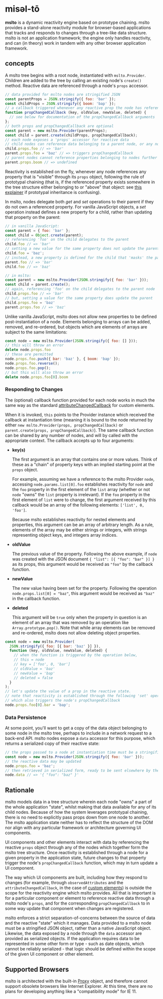 # misəl-tō
**mslto** is a dynamic reactivity engine based on prototype chaining. mslto provides a stand-alone reactivity module for browser-based applications that tracks and responds to changes through a tree-like data structure. mslto is not an application framework; the engine only handles reactivity, and can (in theory) work in tandem with any other browser application framework.

## concepts
A mslto tree begins with a root node, instantiated with `mslto.Provider`. Children are added to the tree by calling an existing node's `create()` method. Reactive data are referenced through a node's `props` accessor.

```js
// data provided for mslto nodes are stringified JSON
const parentProps = JSON.stringify({ foo: 'bar' });
const childProps = JSON.stringify({ boom: 'bap' });
// a callback triggered whenever any reactive prop the node has referenced changes
function propChangedCallback (key, oldValue, newValue, deleted) {
  // see below for documentation of the propChangedCallback arguments
};
// both props and propChangedCallback are optional
const parent = new mslto.Provider(parentProps);
const child = parent.create(childProps, propChangedCallback);
// each node exposes a 'props' accessor for reactive data
// child nodes can reference data belonging to a parent node, or any node further "up" the tree
child.props.foo // => 'bar'
parent.props.foo = 'baz' // => triggers propChangedCallback
// parent nodes cannot reference properties belonging to nodes further "down" the tree
parent.props.boom // => undefined
```

Reactivity is established on the fly, whenever any node references any property that is "visible" through its `props` object, following the rule of prototypal chaining (that is, if the referenced property exists somewhere in the tree structure either belonging to or "above" that object: see [this explainer](https://developer.mozilla.org/en-US/docs/Web/JavaScript/Inheritance_and_the_prototype_chain) if prototypal inheritance is confusing).

In mslto, nodes delegate both *get* and *set* operations to their parent if they do not own a referenced property. For vanilla JavaScript objects, a *set* operation instead defines a new property for a child, rather than updating that property on the parent:

```js
// in vanilla JavaScript:
const parent = { foo: 'bar' };
const child = Object.create(parent);
// referencing 'foo' on the child delegates to the parent
child.foo // => 'bar'
// setting a new value for the same property does not update the parent
child.foo = 'baz';
// instead, a new property is defined for the child that 'masks' the parent property
parent.foo // => 'bar'
child.foo // => 'baz'
```

```js
// in mslto:
const parent = new mslto.Provider(JSON.stringify({ foo: 'bar' }));
const child = parent.create();
// again, referencing 'foo' on the child delegates to the parent node
child.props.foo // => 'bar'
// but, setting a value for the same property does update the parent
child.props.foo = 'baz'
parent.props.foo // => 'baz'
```

Unlike vanilla JavaScript, mslto does not allow new properties to be defined post-instantiation of a node. Elements belonging to arrays can be added, removed, and re-ordered, but objects which are elements of arrays are subject to the same limitations:

```js
const node = new mslto.Provider(JSON.stringify({ foo: [] }));
// this will throw an error
delete node.props.foo
// these are permitted
node.props.foo.push({ bar: 'baz' }, { boom: 'bap' });
node.props.foo.reverse();
node.props.foo.pop();
// but this will also throw an error
delete node.props.foo[0].boom
```


### Responding to Changes
The (optional) callback function provided for each node works in much the same way as the standard [attributeChangedCallback](https://developer.mozilla.org/en-US/docs/Web/Web_Components/Using_custom_elements#using_the_lifecycle_callbacks) for custom elements.

When it is invoked, `this` points to the Provider instance which received the callback at instantiation time (meaning it is bound to the node returned by either `new mslto.Provider(props, propChangedCallback)` or `parent.create(props, propChangedCallback)`). The same callback function can be shared by any number of nodes, and will by called with the appropriate context. The callback accepts up to four arguments:

* **key(s)**

  The first argument is an array that contains one or more values. Think of these as a "chain" of property keys with an implied starting point at the `props` object.

  For example, assuming we have a reference to the mslto Provider `node`, accessing `node.params.list[0].foo` establishes reactivity for `node` and the `foo` property in the first element of the `list` array (whether or not  `node` "owns" the `list` property is irrelevant). If the `foo` property in the first element of `list` were to change, the first argument received by this callback would be an array of the following elements: `['list', 0, 'foo']`.

  Because mslto establishes reactivity for nested elements and properties, this argument can be an array of arbitrary length. As a rule, elements of the array may be either strings or integers, with strings representing object keys, and integers array indices.

* **oldValue**

  The previous value of the property. Following the above example, if `node` was created with the JSON document `{ "list": [{ "foo": "bar" }] }` as its props, this argument would be received as `"foo"` by the callback function.

* **newValue**

  The new value having been set for the property. Following the operation `node.props.list[0] = "baz"`, this argument would be received as `"baz"` in the callback function.

* **deleted**

  This argument will be `true` only when the property in question is an element of an array that was removed by an operation like `Array.prototype.pop()`. Note that while array elements can be removed and re-ordered, mslto does not allow deleting object properties.

```js
const node = new mslto.Provider(
  JSON.stringify({ foo: [{ bar: 'baz' }] }),
  function (key, oldValue, newValue, deleted) {
    // when the function is triggered by the operation below,
    // this = node
    // key = ['foo', 0, 'bar']
    // oldValue = 'baz'
    // newValue = 'bap'
    // deleted = false
  }
);
// let's update the value of a prop in the reactive state.
// note that reactivity is established through the following 'set' operation,
// which also triggers the node's propChangedCallback
node.props.foo[0].bar = 'bap';
```

### Data Persistence
At some point, you'll want to get a copy of the data object belonging to some node in the mslto tree, perhaps to include in a network request to a back-end API. mslto nodes expose a `data` accessor for this purpose, which returns a serialized copy of their reactive state:

```js
// the props passed to a node at instantiation time must be a stringified JSON object
const node = new mslto.Provider(JSON.stringify({ foo: 'bar' }));
// the reactive data may be updated
node.props.foo = 'baz';
// then retrieved in serialized form, ready to be sent elsewhere by the application
node.data // => '{ "foo": "baz" }'
```

## Rationale

mslto models data in a tree structure wherein each node "owns" a part of the whole application "state", whilst making that data available for any of its child nodes. Because of how the system leverages prototypal chaining, there is no need to explicitly pass props down from one node to another. The mslto application state neither has to reflect the structure of the DOM nor align with any particular framework or architecture governing UI components.

UI components and other elements interact with data by referencing the reactive `props` object through any of the nodes which together form the mslto tree structure. Once reactivity is established through a node for a given property in the application state, future changes to that property trigger the node's `propChangedCallback` function, which may in turn update a UI component.

The way which UI components are built, including how they respond to changes (for example, through `observedAttributes` and the `attributeChangedCallback`, in the case of [custom elements](https://developer.mozilla.org/en-US/docs/Web/Web_Components/Using_custom_elements)) is outside the scope for the reactivity engine which mslto provides. All that is important is for a particular component or element to reference reactive data through a mslto node's `props`, and for the corresponding `propChangedCallback` to in some way update that component when changes are registered.

mslto enforces a strict separation-of-concerns between the source of data and the reactive "state" which it manages. Data provided to a mslto node must be a stringified JSON object, rather than a native JavaScript object. Likewise, the data exposed by a node through the `data` accessor are provided as serialized objects. If the application requires data to be represented in some other form or type - such as date objects, which cannot be reliably serialized - that logic should be defined within the scope of the given UI component or other element.

## Supported Browsers

mslto is architected with the built-in [Proxy](https://developer.mozilla.org/en-US/docs/Web/JavaScript/Reference/Global_Objects/Proxy) object, and therefore cannot support obsolete browsers like Internet Explorer. At this time, there are no plans for developing anything like a "compatibility mode" for IE 11.
